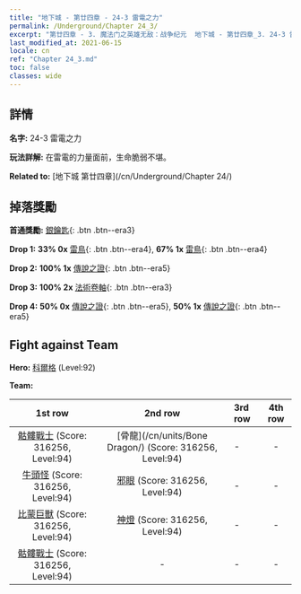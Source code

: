 ```yaml
---
title: "地下城 - 第廿四章 - 24-3 雷電之力"
permalink: /Underground/Chapter 24_3/
excerpt: "第廿四章 - 3. 魔法门之英雄无敌：战争纪元  地下城 - 第廿四章_3. 24-3 雷電之力"
last_modified_at: 2021-06-15
locale: cn
ref: "Chapter 24_3.md"
toc: false
classes: wide
---
```


## 詳情

 **名字:** 24-3 雷電之力

 **玩法詳解:**       在雷電的力量面前，生命脆弱不堪。

 **Related to:** [地下城 第廿四章](/cn/Underground/Chapter 24/)

## 掉落獎勵

 **首通獎勵:** [銀鑰匙](/cn/Items/con_693/){: .btn .btn--era3}

 **Drop 1:** **33% 0x** [雷鳥](/cn/Items/unt_221/){: .btn .btn--era4}, **67% 1x** [雷鳥](/cn/Items/unt_221/){: .btn .btn--era4}

 **Drop 2:** **100% 1x** [傳說之證](/cn/Items/mat_88/){: .btn .btn--era5}

 **Drop 3:** **100% 2x** [法術卷軸](/cn/Items/con_694/){: .btn .btn--era3}

 **Drop 4:** **50% 0x** [傳說之證](/cn/Items/mat_81/){: .btn .btn--era5}, **50% 1x** [傳說之證](/cn/Items/mat_81/){: .btn .btn--era5}


## Fight against Team
 **Hero:** [科爾格](/cn/heroes/Kilgor/) (Level:92)

 **Team:**


  | 1st row | 2nd row | 3rd row | 4th row |
  |:----:|:----:|:----|:----:|
  | [骷髏戰士](/cn/units/Skeleton/) (Score: 316256, Level:94)  | [骨龍](/cn/units/Bone Dragon/) (Score: 316256, Level:94)  | - | - |
  | [牛頭怪](/cn/units/Minotaur/) (Score: 316256, Level:94)  | [邪眼](/cn/units/Beholder/) (Score: 316256, Level:94)  | - | - |
  | [比蒙巨獸](/cn/units/Behemoth/) (Score: 316256, Level:94)  | [神燈](/cn/units/Genie/) (Score: 316256, Level:94)  | - | - |
  | [骷髏戰士](/cn/units/Skeleton/) (Score: 316256, Level:94)  | - | - | - |


